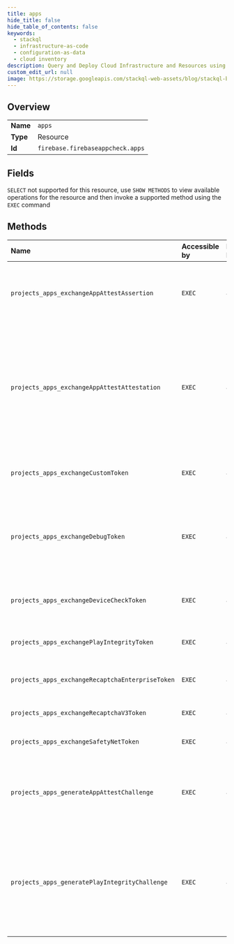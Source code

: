```yaml
---
title: apps
hide_title: false
hide_table_of_contents: false
keywords:
  - stackql
  - infrastructure-as-code
  - configuration-as-data
  - cloud inventory
description: Query and Deploy Cloud Infrastructure and Resources using SQL
custom_edit_url: null
image: https://storage.googleapis.com/stackql-web-assets/blog/stackql-blog-post-featured-image.png
---
```

  
    

## Overview
<table><tbody>
<tr><td><b>Name</b></td><td><code>apps</code></td></tr>
<tr><td><b>Type</b></td><td>Resource</td></tr>
<tr><td><b>Id</b></td><td><code>firebase.firebaseappcheck.apps</code></td></tr>
</tbody></table>

## Fields
`SELECT` not supported for this resource, use `SHOW METHODS` to view available operations for the resource and then invoke a supported method using the `EXEC` command  
## Methods
| Name | Accessible by | Required Params | Description |
|:-----|:--------------|:----------------|:------------|
| `projects_apps_exchangeAppAttestAssertion` | `EXEC` | `app` | Accepts an App Attest assertion and an artifact previously obtained from ExchangeAppAttestAttestation and verifies those with Apple. If valid, returns an AppCheckToken. |
| `projects_apps_exchangeAppAttestAttestation` | `EXEC` | `app` | Accepts an App Attest CBOR attestation and verifies it with Apple using your preconfigured team and bundle IDs. If valid, returns an attestation artifact that can later be exchanged for an AppCheckToken using ExchangeAppAttestAssertion. For convenience and performance, this method's response object will also contain an AppCheckToken (if the verification is successful). |
| `projects_apps_exchangeCustomToken` | `EXEC` | `app` | Validates a custom token signed using your project's Admin SDK service account credentials. If valid, returns an AppCheckToken. |
| `projects_apps_exchangeDebugToken` | `EXEC` | `app` | Validates a debug token secret that you have previously created using CreateDebugToken. If valid, returns an AppCheckToken. Note that a restrictive quota is enforced on this method to prevent accidental exposure of the app to abuse. |
| `projects_apps_exchangeDeviceCheckToken` | `EXEC` | `app` | Accepts a [`device_token`](https://developer.apple.com/documentation/devicecheck/dcdevice) issued by DeviceCheck, and attempts to validate it with Apple. If valid, returns an AppCheckToken. |
| `projects_apps_exchangePlayIntegrityToken` | `EXEC` | `app` | Validates an [integrity verdict response token from Play Integrity](https://developer.android.com/google/play/integrity/verdict#decrypt-verify). If valid, returns an AppCheckToken. |
| `projects_apps_exchangeRecaptchaEnterpriseToken` | `EXEC` | `app` | Validates a [reCAPTCHA Enterprise response token](https://cloud.google.com/recaptcha-enterprise/docs/create-assessment#retrieve_token). If valid, returns an AppCheckToken. |
| `projects_apps_exchangeRecaptchaV3Token` | `EXEC` | `app` | Validates a [reCAPTCHA v3 response token](https://developers.google.com/recaptcha/docs/v3). If valid, returns an AppCheckToken. |
| `projects_apps_exchangeSafetyNetToken` | `EXEC` | `app` | Validates a [SafetyNet token](https://developer.android.com/training/safetynet/attestation#request-attestation-step). If valid, returns an AppCheckToken. |
| `projects_apps_generateAppAttestChallenge` | `EXEC` | `app` | Generates a challenge that protects the integrity of an immediately following call to ExchangeAppAttestAttestation or ExchangeAppAttestAssertion. A challenge should not be reused for multiple calls. |
| `projects_apps_generatePlayIntegrityChallenge` | `EXEC` | `app` | Generates a challenge that protects the integrity of an immediately following integrity verdict request to the Play Integrity API. The next call to ExchangePlayIntegrityToken using the resulting integrity token will verify the presence and validity of the challenge. A challenge should not be reused for multiple calls. |

